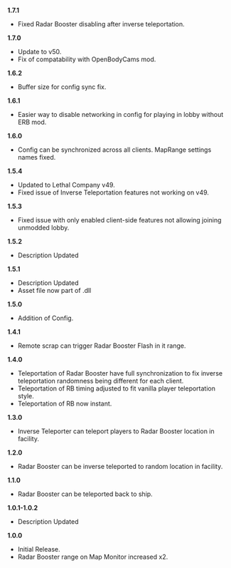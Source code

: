 **1.7.1**
- Fixed Radar Booster disabling after inverse teleportation.

**1.7.0**
- Update to v50.
- Fix of compatability with OpenBodyCams mod.

**1.6.2**
- Buffer size for config sync fix.

**1.6.1**
- Easier way to disable networking in config for playing in lobby without ERB mod.

**1.6.0**
- Config can be synchronized across all clients. MapRange settings names fixed.

**1.5.4**
- Updated to Lethal Company v49.
- Fixed issue of Inverse Teleportation features not working on v49.

**1.5.3**
- Fixed issue with only enabled client-side features not allowing joining unmodded lobby.

**1.5.2**
- Description Updated

**1.5.1**
- Description Updated
- Asset file now part of .dll

**1.5.0**
- Addition of Config.

**1.4.1**
- Remote scrap can trigger Radar Booster Flash in it range.

**1.4.0**
- Teleportation of Radar Booster have full synchronization to fix inverse teleportation randomness being different for each client.
- Teleportation of RB timing adjusted to fit vanilla player teleportation style.
- Teleportation of RB now instant.

**1.3.0**
- Inverse Teleporter can teleport players to Radar Booster location in facility.

**1.2.0**
- Radar Booster can be inverse teleported to random location in facility.

**1.1.0**
- Radar Booster can be teleported back to ship.

**1.0.1-1.0.2**
- Description Updated

**1.0.0**
- Initial Release.
- Radar Booster range on Map Monitor increased x2.